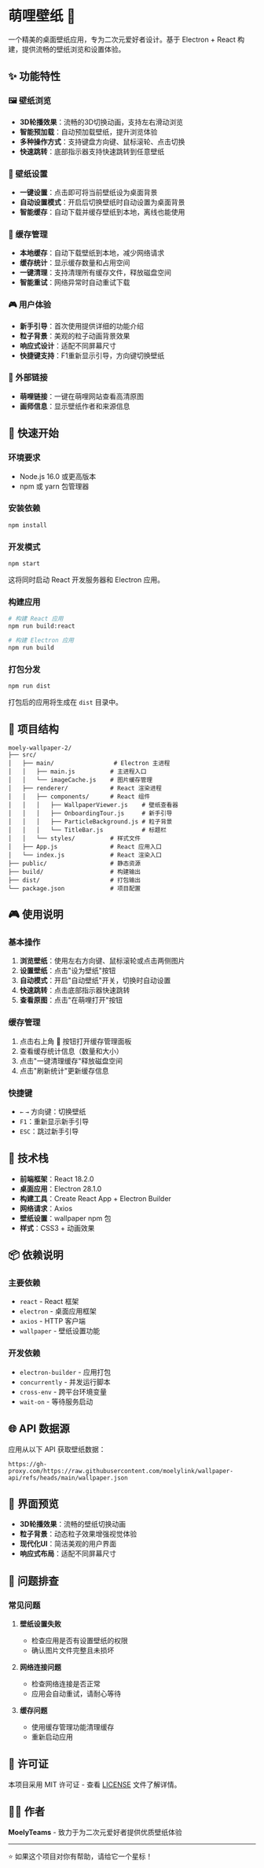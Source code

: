 # 萌哩壁纸 🎨

一个精美的桌面壁纸应用，专为二次元爱好者设计。基于 Electron + React 构建，提供流畅的壁纸浏览和设置体验。

## ✨ 功能特性

### 🖼️ 壁纸浏览
- **3D轮播效果**：流畅的3D切换动画，支持左右滑动浏览
- **智能预加载**：自动预加载壁纸，提升浏览体验
- **多种操作方式**：支持键盘方向键、鼠标滚轮、点击切换
- **快速跳转**：底部指示器支持快速跳转到任意壁纸

### 🎯 壁纸设置
- **一键设置**：点击即可将当前壁纸设为桌面背景
- **自动设置模式**：开启后切换壁纸时自动设置为桌面背景
- **智能缓存**：自动下载并缓存壁纸到本地，离线也能使用

### 💾 缓存管理
- **本地缓存**：自动下载壁纸到本地，减少网络请求
- **缓存统计**：显示缓存数量和占用空间
- **一键清理**：支持清理所有缓存文件，释放磁盘空间
- **智能重试**：网络异常时自动重试下载

### 🎮 用户体验
- **新手引导**：首次使用提供详细的功能介绍
- **粒子背景**：美观的粒子动画背景效果
- **响应式设计**：适配不同屏幕尺寸
- **快捷键支持**：F1重新显示引导，方向键切换壁纸

### 🔗 外部链接
- **萌哩链接**：一键在萌哩网站查看高清原图
- **画师信息**：显示壁纸作者和来源信息

## 🚀 快速开始

### 环境要求
- Node.js 16.0 或更高版本
- npm 或 yarn 包管理器

### 安装依赖
```bash
npm install
```

### 开发模式
```bash
npm start
```
这将同时启动 React 开发服务器和 Electron 应用。

### 构建应用
```bash
# 构建 React 应用
npm run build:react

# 构建 Electron 应用
npm run build
```

### 打包分发
```bash
npm run dist
```
打包后的应用将生成在 `dist` 目录中。

## 📁 项目结构

```
moely-wallpaper-2/
├── src/
│   ├── main/                 # Electron 主进程
│   │   ├── main.js          # 主进程入口
│   │   └── imageCache.js    # 图片缓存管理
│   ├── renderer/            # React 渲染进程
│   │   ├── components/      # React 组件
│   │   │   ├── WallpaperViewer.js    # 壁纸查看器
│   │   │   ├── OnboardingTour.js     # 新手引导
│   │   │   ├── ParticleBackground.js # 粒子背景
│   │   │   └── TitleBar.js           # 标题栏
│   │   └── styles/          # 样式文件
│   ├── App.js               # React 应用入口
│   └── index.js             # React 渲染入口
├── public/                  # 静态资源
├── build/                   # 构建输出
├── dist/                    # 打包输出
└── package.json             # 项目配置
```

## 🎮 使用说明

### 基本操作
1. **浏览壁纸**：使用左右方向键、鼠标滚轮或点击两侧图片
2. **设置壁纸**：点击"设为壁纸"按钮
3. **自动模式**：开启"自动壁纸"开关，切换时自动设置
4. **快速跳转**：点击底部指示器快速跳转
5. **查看原图**：点击"在萌哩打开"按钮

### 缓存管理
1. 点击右上角 💾 按钮打开缓存管理面板
2. 查看缓存统计信息（数量和大小）
3. 点击"一键清理缓存"释放磁盘空间
4. 点击"刷新统计"更新缓存信息

### 快捷键
- `←` `→` 方向键：切换壁纸
- `F1`：重新显示新手引导
- `ESC`：跳过新手引导

## 🔧 技术栈

- **前端框架**：React 18.2.0
- **桌面应用**：Electron 28.1.0
- **构建工具**：Create React App + Electron Builder
- **网络请求**：Axios
- **壁纸设置**：wallpaper npm 包
- **样式**：CSS3 + 动画效果

## 📦 依赖说明

### 主要依赖
- `react` - React 框架
- `electron` - 桌面应用框架
- `axios` - HTTP 客户端
- `wallpaper` - 壁纸设置功能

### 开发依赖
- `electron-builder` - 应用打包
- `concurrently` - 并发运行脚本
- `cross-env` - 跨平台环境变量
- `wait-on` - 等待服务启动

## 🌐 API 数据源

应用从以下 API 获取壁纸数据：
```
https://gh-proxy.com/https://raw.githubusercontent.com/moelylink/wallpaper-api/refs/heads/main/wallpaper.json
```

## 🎨 界面预览

- **3D轮播效果**：流畅的壁纸切换动画
- **粒子背景**：动态粒子效果增强视觉体验
- **现代化UI**：简洁美观的用户界面
- **响应式布局**：适配不同屏幕尺寸

## 🐛 问题排查

### 常见问题

1. **壁纸设置失败**
   - 检查应用是否有设置壁纸的权限
   - 确认图片文件完整且未损坏

2. **网络连接问题**
   - 检查网络连接是否正常
   - 应用会自动重试，请耐心等待

3. **缓存问题**
   - 使用缓存管理功能清理缓存
   - 重新启动应用

## 📄 许可证

本项目采用 MIT 许可证 - 查看 [LICENSE](LICENSE) 文件了解详情。

## 👨‍💻 作者

**MoelyTeams** - 致力于为二次元爱好者提供优质壁纸体验

---

⭐ 如果这个项目对你有帮助，请给它一个星标！
